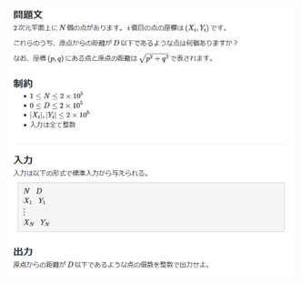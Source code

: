 ![question](https://github.com/kimura-12/AtCoder_Training/blob/master/AtCoder_Beginner_Contest/ABC174/B.Distance/question.png)

